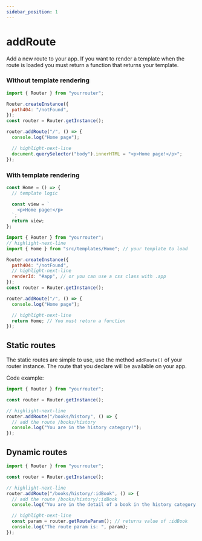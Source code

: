 ```yaml
---
sidebar_position: 1
---
```


# addRoute

Add a new route to your app. If you want to render a template when the route is loaded you must return a function that returns your template.

### Without template rendering

```js title="src/index.js"
import { Router } from "yourrouter";

Router.createInstance({
  path404: "/notFound",
});
const router = Router.getInstance();

router.addRoute("/", () => {
  console.log("Home page");

  // highlight-next-line
  document.querySelector("body").innerHTML = "<p>Home page!</p>";
});
```

### With template rendering

```js title="src/templates/Home.js"
const Home = () => {
  // template logic

  const view = `
    <p>Home page!</p>
  `;
  return view;
};
```

```js title="src/index.js"
import { Router } from "yourrouter";
// highlight-next-line
import { Home } from "src/templates/Home"; // your template to load

Router.createInstance({
  path404: "/notFound",
  // highlight-next-line
  renderId: "#app", // or you can use a css class with .app
});
const router = Router.getInstance();

router.addRoute("/", () => {
  console.log("Home page");

  // highlight-next-line
  return Home; // You must return a function
});
```

## Static routes

The static routes are simple to use, use the method `addRoute()` of your router instance. The route that you declare will be available on your app.

Code example:

```js title="src/index.js"
import { Router } from "yourrouter";

const router = Router.getInstance();

// highlight-next-line
router.addRoute("/books/history", () => {
  // add the route /books/history
  console.log("You are in the history category!");
});
```

## Dynamic routes

```js title="src/index.js"
import { Router } from "yourrouter";

const router = Router.getInstance();

// highlight-next-line
router.addRoute("/books/history/:idBook", () => {
  // add the route /books/history/:idBook
  console.log("You are in the detail of a book in the history category!");

  // highlight-next-line
  const param = router.getRouteParam(); // returns value of :idBook
  console.log("The route param is: ", param);
});
```
